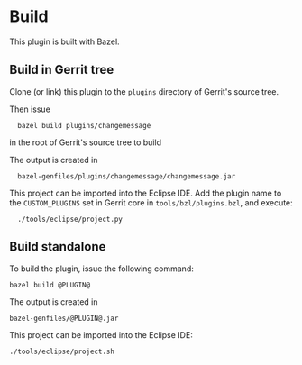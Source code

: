 Build
=====

This plugin is built with Bazel.

Build in Gerrit tree
--------------------

Clone (or link) this plugin to the `plugins` directory of Gerrit's source tree.

Then issue

```
  bazel build plugins/changemessage
```

in the root of Gerrit's source tree to build

The output is created in

```
  bazel-genfiles/plugins/changemessage/changemessage.jar
```

This project can be imported into the Eclipse IDE.
Add the plugin name to the `CUSTOM_PLUGINS` set in
Gerrit core in `tools/bzl/plugins.bzl`, and execute:

```
  ./tools/eclipse/project.py
```

Build standalone
----------------

To build the plugin, issue the following command:

```
bazel build @PLUGIN@
```

The output is created in

```
bazel-genfiles/@PLUGIN@.jar
```

This project can be imported into the Eclipse IDE:

```
./tools/eclipse/project.sh
```
